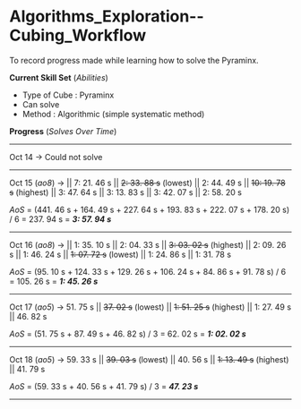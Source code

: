 # Algorithms_Exploration--Cubing_Workflow
To record progress made while learning how to solve the Pyraminx.

**Current Skill Set** (*Abilities*)
- Type of Cube : Pyraminx
- Can solve
- Method : Algorithmic (simple systematic method)

**Progress** (*Solves Over Time*)
_________________________________________________
Oct 14 -> Could not solve
_________________________________________________
Oct 15 (*ao8*) -> || 7: 21. 46 s || ~~2: 33. 88 s~~ (lowest) || 2: 44. 49 s || ~~10: 19. 78 s~~ (highest) || 3: 47. 64 s || 3: 13. 83 s || 3: 42. 07 s || 2: 58. 20 s

*AoS* = (441. 46 s + 164. 49 s + 227. 64 s + 193. 83 s + 222. 07 s + 178. 20 s) / 6
    = 237. 94 s
    = ***3: 57. 94 s***
_________________________________________________
Oct 16 (*ao8*) -> || 1: 35. 10 s || 2: 04. 33 s || ~~3: 03. 02 s~~ (highest) || 2: 09. 26 s || 1: 46. 24 s || ~~1: 07. 72 s~~ (lowest) || 1: 24. 86 s || 1: 31. 78 s

*AoS* = (95. 10 s + 124. 33 s + 129. 26 s + 106. 24 s + 84. 86 s + 91. 78 s) / 6
    = 105. 26 s
    = ***1: 45. 26 s***
_________________________________________________
Oct 17 (*ao5*) -> 51. 75 s || ~~37. 02 s~~ (lowest) || ~~1: 51. 25 s~~ (highest) || 1: 27. 49 s || 46. 82 s

*AoS* = (51. 75 s + 87. 49 s + 46. 82 s) / 3
    = 62. 02 s
    = ***1: 02. 02 s***
_________________________________________________
Oct 18 (*ao5*) -> 59. 33 s || ~~39. 03 s~~ (lowest) || 40. 56 s || ~~1: 13. 49 s~~ (highest) || 41. 79 s

*AoS* = (59. 33 s + 40. 56 s + 41. 79 s) / 3
    = ***47. 23 s***
_________________________________________________

